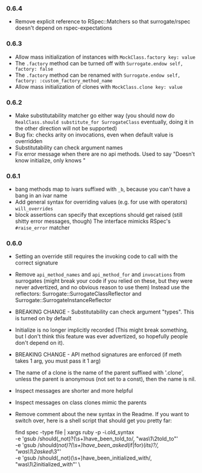 ### 0.6.4

* Remove explicit reference to RSpec::Matchers so that surrogate/rspec doesn't depend on rspec-expectations

### 0.6.3

* Allow mass initialization of instances with `MockClass.factory key: value`
* The `.factory` method can be turned off with `Surrogate.endow self, factory: false`
* The `.factory` method can be renamed with `Surrogate.endow self, factory: :custom_factory_method_name`
* Allow mass initialization of clones with `MockClass.clone key: value`

### 0.6.2

* Make substitutability matcher go either way (you should now do `RealClass.should substitute_for SurrogateClass` eventually, doing it in the other direction will not be supported)
* Bug fix: checks arity on invocations, even when default value is overridden
* Substitutability can check argument names
* Fix error message when there are no api methods. Used to say "Doesn't know initialize, only knows "

### 0.6.1

* bang methods map to ivars suffixed with `_b`, because you can't have a bang in an ivar name
* Add general syntax for overriding values (e.g. for use with operators) `will_overrides`
* block assertions can specify that exceptions should get raised (still shitty error messages, though) The interface mimicks RSpec's `#raise_error` matcher

### 0.6.0

* Setting an override still requires the invoking code to call with the correct signature
* Remove `api_method_names` and `api_method_for` and `invocations` from surrogates
  (might break your code if you relied on these, but they were never advertized, and no obvious reason to use them)
  Instead use the reflectors: Surrogate::SurrogateClassReflector and Surrogate::SurrogateInstanceReflector
* BREAKING CHANGE - Substitutability can check argument "types". This is turned on by default
* Initialize is no longer implicitly recorded (This might break something, but I don't think this feature was ever advertized, so hopefully people don't depend on it).
* BREAKING CHANGE - API method signatures are enforced (if meth takes 1 arg, you must pass it 1 arg)
* The name of a clone is the name of the parent suffixed with '.clone', unless the parent is anonymous (not set to a const), then the name is nil.
* Inspect messages are shorter and more helpful
* Inspect messages on class clones mimic the parents
* Remove comment about the new syntax in the Readme.  If you want to switch over, here is a shell script that should get you pretty far:

    find spec -type file |
      xargs ruby -p -i.old_syntax \
      -e 'gsub /should(_not)?(\s+)have_been_told_to/,               "was\\1\\2told_to"' \
      -e 'gsub /should(_not)?(\s+)have_been_asked_(if|for)(_its)?/, "was\\1\\2asked_\\3"' \
      -e 'gsub /should(_not)(\s+)have_been_initialized_with/,       "was\\1\\2initialized_with"' \


